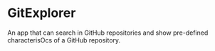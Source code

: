 # GitExplorer
An app that can search in GitHub repositories and show pre-defined characterisOcs of a GitHub repository.
